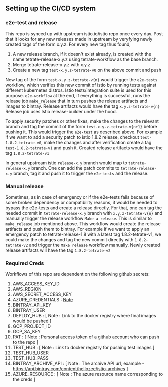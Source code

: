 ## Setting up the CI/CD system

### e2e-test and release
This repo is synced up with upstream istio.io/istio repo once every day. Post that 
it looks for any new releases made in upstream by veryfying newly created
tags of the form x.y.z. For every new tag thus found,
1. A new release branch, if it doesn't exist already, is created with
   the name tetrate-release-x.y.z using tetrate-workflow as the base branch.
1. Merge tetrate-release-x.y.z with x.y.z
1. Create a new tag `test-x.y.z-tetrate-v0` on the above commit and push

New tag of the form `test-x.y.z-tetrate-v{n}` would trigger the `e2e-tests` workflow, which verifies this new commit
of istio by running tests against different kubernetes distros. Istio
tests/integration suite is used for this purpose. `e2e-workflow` at 
the end, if everything is successful, runs the release job `make_release` 
that in turn pushes the release artifacts and images to bintray. Release
artifacts would have the tag `x.y.z-tetrate-v{n}` Release job 
uses Istio release-builder under the hood.

To apply security patches or other fixes, make the changes to the 
relevant branch and tag the commit of the form `test-x.y.z-tetrate-v{n+1}` 
before pushing it. This would trigger the `e2e-test` as described above.
For example if we want to add a security patch to istio 1.8.2 release,
checkout `test-1.8.2-tetrate-v0`, make the changes and after verification
create a tag `test-1.8.2-tetrate-v1` and push it. Created release 
artifacts would have the tag `1.8.2-tetrate-v1`

In general upstream istio `release-x.y` branch would map to `tetrate-release-x.y`
branch. One can add the patch commits to `tetrate-release-x.y` branch, tag it
and push it to trigger the `e2e-tests` and the release.

### Manual release
Sometimes, as in case of emergency or if the e2e-tests fails because
of some broken dependency or compatibility reasons, it would be needed
to bypass the e2e-tests and create a release directly. For that, one can
tag the needed commit in `tetrate-release-x.y` branch with `x.y.z-tetrate-v{n}`
and manually trigger the release workflow `Make a release`. This is 
similar to `make_release` job mentioned above. This workflow would
create the release artifacts and push them to bintray. For example if we want to apply an
emergency patch to tetrate-release-1.8 with a latest tag 1.8.2-tetrate-v1,
we could make the changes and tag the new commit directly with `1.8.2-tetrate-v2`
and trigger the `Make release` workflow manually. Newly created release
artifacts will have the tag `1.8.2-tetrate-v2`

### Required Creds
Workflows of this repo are dependent on the following github secrets: 
1. AWS_ACCESS_KEY_ID 
2. AWS_REGION
3. AWS_SECRET_ACCESS_KEY
4. AZURE_CREDENTIALS : [Note](https://github.com/Azure/login#configure-deployment-credentials)
5. BINTRAY_API_KEY
6. BINTRAY_USER
7. DEPLOY_HUB : [ Note : Link to the docker registry where final images would be pushed ]
8. GCP_PROJECT_ID
9. GCP_SA_KEY
10. PAT :  [ Note : Personal access token of a github account who can push to the repo ]
11. TEST_HUB : [ Note : Link to docker registry for pushing test images ] 
12. TEST_HUB_USER
13. TEST_HUB_PASS
14. BINTRAY_ARCHIVE_API : [ Note : The archive API url, example - https://api.bintray.com/content/hellozee/istio-archives ]
15. AZURE_RESOURCE : [ Note : The azure resource name corresponding to the creds ]